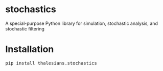 # stochastics
A special-purpose Python library for simulation, stochastic analysis, and stochastic filtering

# Installation
<pre>
pip install thalesians.stochastics
</pre>

